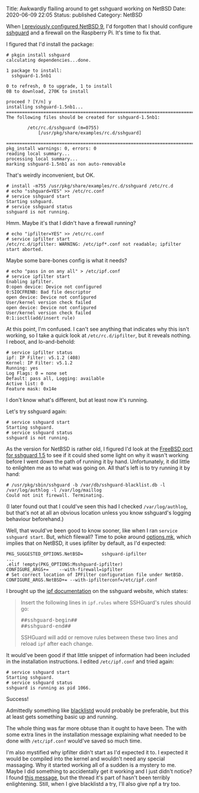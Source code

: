 Title: Awkwardly flailing around to get sshguard working on NetBSD
Date: 2020-06-09 22:05
Status: published
Category: NetBSD

When [I previously configured NetBSD 9]({filename}rpi-netbsd9.md), I'd forgotten that I should configure [sshguard](https://www.sshguard.net/) and a firewall on the Raspberry Pi. It's time to fix that.

I figured that I'd install the package:

```console
# pkgin install sshguard
calculating dependencies...done.

1 package to install:
  sshguard-1.5nb1

0 to refresh, 0 to upgrade, 1 to install
0B to download, 270K to install

proceed ? [Y/n] y
installing sshguard-1.5nb1...
===========================================================================
The following files should be created for sshguard-1.5nb1:

        /etc/rc.d/sshguard (m=0755)
            [/usr/pkg/share/examples/rc.d/sshguard]

===========================================================================
pkg_install warnings: 0, errors: 0
reading local summary...
processing local summary...
marking sshguard-1.5nb1 as non auto-removable
```

That's weirdly inconvenient, but OK.

```console
# install -m755 /usr/pkg/share/examples/rc.d/sshguard /etc/rc.d
# echo "sshguard=YES" >> /etc/rc.conf
# service sshguard start
Starting sshguard.
# service sshguard status
sshguard is not running.
```

Hmm. Maybe it's that I didn't have a firewall running?

```console
# echo "ipfilter=YES" >> /etc/rc.conf
# service ipfilter start
/etc/rc.d/ipfilter: WARNING: /etc/ipf*.conf not readable; ipfilter start aborted.
```

Maybe some bare-bones config is what it needs?

```console
# echo "pass in on any all" > /etc/ipf.conf
# service ipfilter start
Enabling ipfilter.
0:open device: Device not configured
0:SIOCFRENB: Bad file descriptor
open device: Device not configured
User/kernel version check failed
open device: Device not configured
User/kernel version check failed
0:1:ioctl(add/insert rule)
```

At this point, I'm confused. I can't see anything that indicates why this isn't working, so I take a quick look at `/etc/rc.d/ipfilter`, but it reveals nothing. I reboot, and lo-and-behold:

```console
# service ipfilter status
ipf: IP Filter: v5.1.2 (408)
Kernel: IP Filter: v5.1.2
Running: yes
Log Flags: 0 = none set
Default: pass all, Logging: available
Active list: 0
Feature mask: 0x14e
```

I don't know what's different, but at least now it's running.

Let's try sshguard again:

```console
# service sshguard start
Starting sshguard.
# service sshguard status
sshguard is not running.
```

As the version for NetBSD is rather old, I figured I'd look at the [FreeBSD port for sshguard 1.5](https://svnweb.freebsd.org/ports/head/security/sshguard/?pathrev=382064) to see if it could shed some light on why it wasn't working before I went down the path of running it by hand. Unfortunately, it did little to enlighten me as to what was going on. All that's left is to try running it by hand:

```console
# /usr/pkg/sbin/sshguard -b /var/db/sshguard-blacklist.db -l /var/log/authlog -l /var/log/maillog
Could not init firewall. Terminating.
```

(I later found out that I could've seen this had I checked `/var/log/authlog`, but that's not at all an obvious location unless you know sshguard's logging behaviour beforehand.)

Well, that would've been good to know sooner, like when I ran `service sshguard start`. But, _which_ filewall? Time to poke around [options.mk](http://cdn.netbsd.org/pub/pkgsrc/current/pkgsrc/security/sshguard/options.mk), which implies that on NetBSD, it uses ipfilter by default, as I'd expected:

```make
PKG_SUGGESTED_OPTIONS.NetBSD=		sshguard-ipfilter
...
.elif !empty(PKG_OPTIONS:Msshguard-ipfilter)
CONFIGURE_ARGS+=	--with-firewall=ipfilter
# Set correct location of IPFilter configuration file under NetBSD.
CONFIGURE_ARGS.NetBSD+=	--with-ipfilterconf=/etc/ipf.conf
```

I brought up the [ipf documentation](https://web.archive.org/web/20180902011955/https://www.sshguard.net/docs/setup/#ipf) on the sshguard website, which states:

<blockquote>
<p>Insert the following lines in <code>ipf.rules</code> where SSHGuard's rules should go:</p>
<pre>
##sshguard-begin##
##sshguard-end##
</pre>
<p>SSHGuard will add or remove rules between these two lines and reload <code>ipf</code> after each change.</p>
</blockquote>

It would've been good if that little snippet of information had been included in the installation instructions. I edited `/etc/ipf.conf` and tried again:

```console
# service sshguard start
Starting sshguard.
# service sshguard status
sshguard is running as pid 1066.
```

Success!

Admittedly something like [blacklistd](https://netbsd.gw.com/cgi-bin/man-cgi?blacklistd) would probably be preferable, but this at least gets something basic up and running.

The whole thing was far more obtuse than it ought to have been. The with some extra lines in the installation message explaining what needed to be done with `/etc/ipf.conf` would've saved so much time.

I'm also mystified why ipfilter didn't start as I'd expected it to. I expected it would be compiled into the kernel and wouldn't need any special massaging. Why it started working all of a sudden is a mystery to me. Maybe I did something to accidentally get it working and I just didn't notice? I found [this message](http://mail-index.netbsd.org/port-arm/2018/07/05/msg004928.html), but the thread it's part of hasn't been terribly enlightening. Still, when I give blacklistd a try, I'll also give npf a try too.
